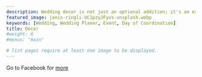 ```yaml
---
description: Wedding decor is not just an optional addition; it's an essential element that sets the tone and ambiance for the entire celebration. It's the visual language that speaks volumes about the couple's personality, style, and the love they share. From the moment guests arrive, they're immersed in the carefully curated atmosphere that the decor creates. Every detail, from the floral arrangements to the lighting, plays a crucial role in transforming the venue into a space that feels uniquely yours. Whether you envision a romantic garden affair, a rustic barn celebration, or a modern chic soirée, the decor brings your vision to life. Beyond aesthetics, wedding decor also serves practical purposes, such as guiding guests, defining spaces, and enhancing the overall guest experience. From signage directing guests to their seats to creatively designed photo backdrops, every element serves a purpose while adding to the overall beauty of the event. Moreover, wedding decor has the power to evoke emotions and create lasting memories. The sight of beautifully adorned tables, the scent of fresh flowers, and the soft glow of candlelight all contribute to the magical atmosphere that envelops everyone present. In essence, wedding decor is more than just embellishments; it's an expression of love, a reflection of your story, and an essential component that transforms your wedding day into a truly unforgettable experience. Go to Facebook for [more](https://www.facebook.com/MassielIdeas/) 
featured_image: janis-ringli-UC1pzyJFyvs-unsplash.webp
keywords: [Wedding, Wedding Planer, Event, Day of Coordination]
title: Decor
#weight: 6
#menus: "main"

# list pages require at least one image to be displayed.
---
```


Go to Facebook for [more](https://www.facebook.com/MassielIdeas/) 
